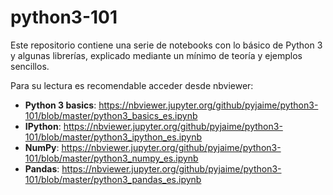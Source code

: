 # python3-101

Este repositorio contiene una serie de notebooks con lo básico de Python 3 y algunas librerías, explicado mediante un mínimo de teoría y ejemplos sencillos.

Para su lectura es recomendable acceder desde nbviewer:

* **Python 3 basics**: https://nbviewer.jupyter.org/github/pyjaime/python3-101/blob/master/python3_basics_es.ipynb
* **IPython**: https://nbviewer.jupyter.org/github/pyjaime/python3-101/blob/master/python3_ipython_es.ipynb
* **NumPy**: https://nbviewer.jupyter.org/github/pyjaime/python3-101/blob/master/python3_numpy_es.ipynb
* **Pandas**: https://nbviewer.jupyter.org/github/pyjaime/python3-101/blob/master/python3_pandas_es.ipynb
